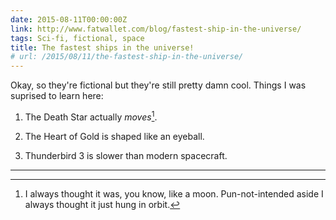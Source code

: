 ```yaml
---
date: 2015-08-11T00:00:00Z
link: http://www.fatwallet.com/blog/fastest-ship-in-the-universe/
tags: Sci-fi, fictional, space
title: The fastest ships in the universe!
# url: /2015/08/11/the-fastest-ship-in-the-universe/
---
```


Okay, so they're fictional but they're still pretty damn cool. Things I was suprised to learn here:

1. The Death Star actually *moves*[^1].

2. The Heart of Gold is shaped like an eyeball.

3. Thunderbird 3 is slower than modern spacecraft.

<hr>

[^1]: I always thought it was, you know, like a moon. Pun-not-intended aside I always thought it just hung in orbit.